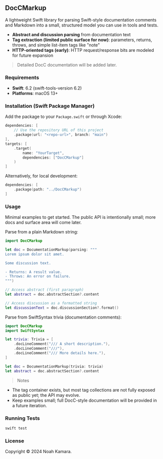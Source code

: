 ## DocCMarkup

A lightweight Swift library for parsing Swift-style documentation comments and Markdown into a small, structured model you can use in tools and tests.

- **Abstract and discussion parsing** from documentation text
- **Tag extraction (limited public surface for now)**: parameters, returns, throws, and simple list-item tags like "note"
- **HTTP-oriented tags (early)**: HTTP request/response bits are modeled for future expansion

> Detailed DocC documentation will be added later.

### Requirements
- **Swift**: 6.2 (swift-tools-version 6.2)
- **Platforms**: macOS 13+

### Installation (Swift Package Manager)
Add the package to your `Package.swift` or through Xcode:

```swift
dependencies: [
    // Use the repository URL of this project
    .package(url: "<repo-url>", branch: "main")
],
targets: [
    .target(
        name: "YourTarget",
        dependencies: ["DocCMarkup"]
    )
]
```

Alternatively, for local development:

```swift
dependencies: [
    .package(path: "../DocCMarkup")
]
```

### Usage
Minimal examples to get started. The public API is intentionally small; more docs and surface area will come later.

Parse from a plain Markdown string:

```swift
import DocCMarkup

let doc = DocumentationMarkup(parsing: """
Lorem ipsum dolor sit amet.

Some discussion text.

- Returns: A result value.
- Throws: An error on failure.
""")

// Access abstract (first paragraph)
let abstract = doc.abstractSection?.content

// Access discussion as a formatted string
let discussionText = doc.discussionSection?.format()
```

Parse from SwiftSyntax trivia (documentation comments):

```swift
import DocCMarkup
import SwiftSyntax

let trivia: Trivia = [
    .docLineComment("/// A short description."),
    .docLineComment("///"),
    .docLineComment("/// More details here."),
]

let doc = DocumentationMarkup(trivia: trivia)
let abstract = doc.abstractSection?.content
```

> Notes
- The tag container exists, but most tag collections are not fully exposed as public yet; the API may evolve.
- Keep examples small; full DocC-style documentation will be provided in a future iteration.

### Running Tests

```bash
swift test
```

### License
Copyright © 2024 Noah Kamara.



